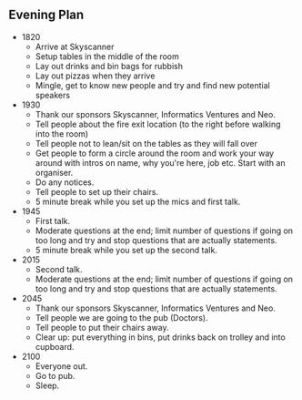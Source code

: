 ## Evening Plan
- 1820 
	- Arrive at Skyscanner
	- Setup tables in the middle of the room
	- Lay out drinks and bin bags for rubbish
	- Lay out pizzas when they arrive
	- Mingle, get to know new people and try and find new potential speakers
- 1930
	- Thank our sponsors Skyscanner, Informatics Ventures and Neo.
	- Tell people about the fire exit location (to the right before walking into the room)
	- Tell people not to lean/sit on the tables as they will fall over
	- Get people to form a circle around the room and work your way around with intros on name, why you're here, job etc. Start with an organiser.
	- Do any notices.
	- Tell people to set up their chairs.
	- 5 minute break while you set up the mics and first talk.
- 1945
	- First talk.
	- Moderate questions at the end; limit number of questions if going on too long and try and stop questions that are actually statements.
	- 5 minute break while you set up the second talk.
- 2015
	- Second talk.
	- Moderate questions at the end; limit number of questions if going on too long and try and stop questions that are actually statements.
- 2045
	- Thank our sponsors Skyscanner, Informatics Ventures and Neo.
	- Tell people we are going to the pub (Doctors).
	- Tell people to put their chairs away.
	- Clear up: put everything in bins, put drinks back on trolley and into cupboard.
- 2100
	- Everyone out.
	- Go to pub.
	- Sleep.
